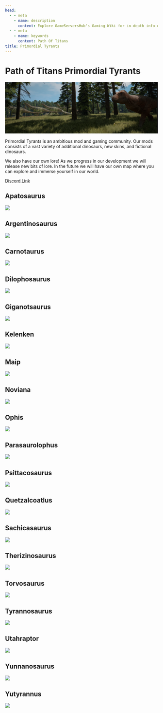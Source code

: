 ```yaml
---
head:
  - - meta
    - name: description
      content: Explore GameServersHub's Gaming Wiki for in-depth info on Path of Titans. Find details on gameplay, features, and updates for the ultimate dino MMO adventure!
  - - meta
    - name: keywords
      content: Path Of Titans
title: Primordial Tyrants
---
```


# Path of Titans Primordial Tyrants

![Path Of Titans](<PT Header.webp>)

Primordial Tyrants is an ambitious mod and gaming community.
Our mods consists of a vast variety of additional dinosaurs, new skins, and fictional dinosaurs.

We also have our own lore! As we progress in our development we will release new bits of lore. In the future we will have our own map where you can explore and immerse yourself in our world.

[Discord Link](https://discord.gg/primordialtyrants)

## Apatosaurus

<a href='./path-of-titans-PTApatosaurus' target='_blank'> <img src='https://web-cdn.alderongames.com/files/1211/conversions/PT_Apatosaurus_mod_icon-icon.jpg' /> </a>

## Argentinosaurus

<a href='./path-of-titans-PTArgent' target='_blank'> <img src='https://web-cdn.alderongames.com/files/391/conversions/PT_argent_mod_Icon-icon.jpg' /> </a>

## Carnotaurus

<a href='./path-of-titans-PTCarno' target='_blank'> <img src='https://web-cdn.alderongames.com/files/282/conversions/PT_carno_mod_Icon-icon.jpg' /> </a>

## Dilophosaurus

<a href='./path-of-titans-PTDilophosaurus' target='_blank'> <img src='https://web-cdn.alderongames.com/files/1243/conversions/PT_dilo_mod_icon-icon.jpg' /> </a>

## Giganotsaurus

<a href='./path-of-titans-PTGiga' target='_blank'> <img src='https://web-cdn.alderongames.com/files/862/conversions/PT_Giganoto_mod_icon-icon.jpg' /> </a>

## Kelenken

<a href='./path-of-titans-PTKelenken' target='_blank'> <img src='https://web-cdn.alderongames.com/files/949/conversions/PT_kelenken_mod_icon-icon.jpg' /> </a>

## Maip

<a href='./path-of-titans-PTMaip' target='_blank'> <img src='https://web-cdn.alderongames.com/files/913/conversions/PT_Maip_mod_icon-icon.jpg' /> </a>

## Noviana

<a href='./path-of-titans-IgnisNoviana' target='_blank'> <img src='https://web-cdn.alderongames.com/files/861/conversions/novania_mod_icon-icon.jpg' /> </a>

## Ophis

<a href='./path-of-titans-IgnisOphis' target='_blank'> <img src='https://web-cdn.alderongames.com/files/464/conversions/Ophis_Mod_Icon-icon.jpg' /> </a>

## Parasaurolophus

<a href='./path-of-titans-PTParasaurolophus' target='_blank'> <img src='https://web-cdn.alderongames.com/files/761/conversions/PT_para_mod_icon-icon.jpg' /> </a>

## Psittacosaurus

<a href='./path-of-titans-PTPsittacosaurus' target='_blank'> <img src='https://web-cdn.alderongames.com/files/1065/conversions/PT_Psittaco_mod_icon-icon.jpg' /> </a>

## Quetzalcoatlus

<a href='./path-of-titans-PTQuetzalcoatlus' target='_blank'> <img src='https://web-cdn.alderongames.com/files/816/conversions/PT_Quetz_mod_icon-icon.jpg' /> </a>

## Sachicasaurus

<a href='./path-of-titans-PTSachicasaurus' target='_blank'> <img src='https://web-cdn.alderongames.com/files/795/conversions/PT_Sachi_mod_icon-icon.jpg' /> </a>

## Therizinosaurus

<a href='./path-of-titans-PTTherizinosaurus' target='_blank'> <img src='https://web-cdn.alderongames.com/files/706/conversions/PT_theri_mod_icon-icon.jpg' /> </a>

## Torvosaurus

<a href='./path-of-titans-PTTorvosaurus' target='_blank'> <img src='https://web-cdn.alderongames.com/files/1210/conversions/PT_Torvosaurus_mod_icon-icon.jpg' /> </a>

## Tyrannosaurus

<a href='./path-of-titans-PTTyrannosaurus' target='_blank'> <img src='https://web-cdn.alderongames.com/files/878/conversions/PT_Rex_mod_icon-icon.jpg' /> </a>

## Utahraptor

<a href='./path-of-titans-PTUtahraptor' target='_blank'> <img src='https://web-cdn.alderongames.com/files/1129/conversions/PT_utah_mod_Icon-icon.jpg' /> </a>

## Yunnanosaurus

<a href='./path-of-titans-PTYunnano' target='_blank'> <img src='https://web-cdn.alderongames.com/files/872/conversions/PT_yunn_mod_Icon-icon.jpg' /> </a>

## Yutyrannus

<a href='./path-of-titans-PTYutyrannus' target='_blank'> <img src='https://web-cdn.alderongames.com/files/845/conversions/PT_Yuty_mod_icon-icon.jpg' /> </a>
